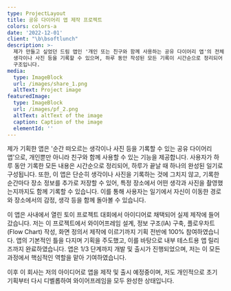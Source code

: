 ```yaml
---
type: ProjectLayout
title: 공유 다이어리 앱 제작 프로젝트
colors: colors-a
date: '2022-12-01'
client: "\b\bsoftlunch"
description: >-
  제가 만들고 싶었던 드림 앱인 '개인 또는 친구와 함께 사용하는 공유 다이어리 앱'의 전체 기획을 진행했습니다. 사용자는 순간 떠오르는
  생각이나 사진 등을 기록할 수 있으며, 하루 동안 작성된 모든 기록이 시간순으로 정리되어 하나의 일기로 완성되는
  구조입니다.                                         
media:
  type: ImageBlock
  url: /images/share_1.png
  altText: Project image
featuredImage:
  type: ImageBlock
  url: /images/pf_2.png
  altText: altText of the image
  caption: Caption of the image
  elementId: ''
---
```

제가 기획한 앱은 '순간 떠오르는 생각이나 사진 등을 기록할 수 있는 공유 다이어리 앱'으로, 개인뿐만 아니라 친구와 함께 사용할 수 있는 기능을 제공합니다. 사용자가 하루 동안 기록한 모든 내용은 시간순으로 정리되어, 하루가 끝날 때 하나의 완성된 일기로 구성됩니다. 또한, 이 앱은 단순히 생각이나 사진을 기록하는 것에 그치지 않고, 기록한 순간마다 장소 정보를 추가로 저장할 수 있어, 특정 장소에서 어떤 생각과 사진을 촬영했는지까지도 함께 기록할 수 있습니다. 이를 통해 사용자는 일기에서 자신이 이동한 경로와 장소에서의 감정, 생각 등을 함께 돌아볼 수 있습니다.

이 앱은 사내에서 열린 토이 프로젝트 대회에서 아이디어로 채택되어 실제 제작에 들어갔습니다. 저는 이 프로젝트에서 와이어프레임 설계, 정보 구조(IA) 구축, 플로우차트(Flow Chart) 작성, 화면 정의서 제작에 이르기까지 기획 전반에 100% 참여하였습니다. 앱의 기본적인 틀을 다지며 기획을 주도했고, 이를 바탕으로 내부 테스트용 앱 릴리즈까지 완료하였습니다. 앱은 1/3 단계까지 개발 및 출시가 진행되었으며, 저는 이 모든 과정에서 핵심적인 역할을 맡아 기여하였습니다.

이후 이 회사는 저의 아이디어로 앱을 제작 및 출시 예정중이며, 저도 개인적으로 초기 기획부터 다시 디벨롭하여 와이어프레임을 모두 완성한 상태입니다.
